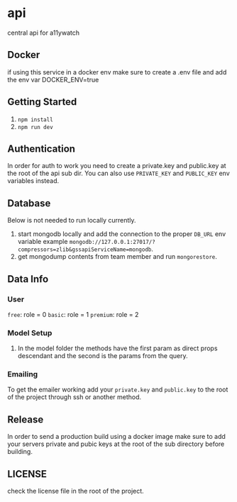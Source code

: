 # api

central api for a11ywatch

## Docker

if using this service in a docker env make sure to create a .env file and add the env var DOCKER_ENV=true

## Getting Started

1. `npm install`
2. `npm run dev`

## Authentication

In order for auth to work you need to create a private.key and public.key at the root of the api sub dir. You can also use `PRIVATE_KEY` and `PUBLIC_KEY` env variables instead.

## Database

Below is not needed to run locally currently.

1. start mongodb locally and add the connection to the proper `DB_URL` env variable example `mongodb://127.0.0.1:27017/?compressors=zlib&gssapiServiceName=mongodb`.
2. get mongodump contents from team member and run `mongorestore`.

## Data Info

### User

`free`: role = 0
`basic`: role = 1
`premium`: role = 2

### Model Setup

1. In the model folder the methods have the first param as direct props descendant and the second is the params from the query.

### Emailing

To get the emailer working add your `private.key` and `public.key` to the root of the project through ssh or another method.

## Release

In order to send a production build using a docker image make sure to add your servers private and pubic keys at the root of the sub directory before building.

## LICENSE

check the license file in the root of the project.
